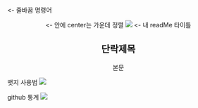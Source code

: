 <br> <- 줄바꿈 명령어
<p align="center"> <- 안에 center는 가운데 정렬
<img src="https://capsule-render.vercel.app/api?&type=waving&color=timeAuto&height=180&section=header&text=제목이름%20Hub&fontSize=80&animation=fadeIn&fontAlignY=60" /> <- 내 readMe 타이틀
</p>
<div align="center">
  <h2>단락제목</h2>
  <div>
    본문
  </div>
</div>

뱃지 사용법
<img src="https://img.shields.io/badge/기술이름-색상?style=for-the-badge&logo=기술이름&logoColor=white">

github 통계
  <img src="https://github-readme-stats.vercel.app/api?username=깃헙아이디&show_icons=true">
